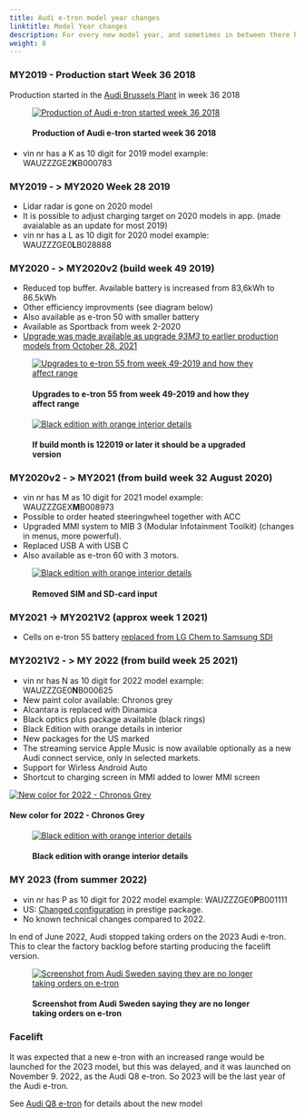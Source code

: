 ```yaml
---
title: Audi e-tron model year changes
linktitle: Model Year changes
description: For every new model year, and sometimes in between there have been done updates to the Audi e-tron. Here you find the details on the different updates.
weight: 8
---
```

<!-- markdownlint-disable MD033 -->
### MY2019 - Production start Week 36 2018

Production started in the [Audi Brussels Plant](https://www.google.com/maps/place/Audi+Brussels/@50.8106698,4.3148004,730m/data=!3m1!1e3!4m5!3m4!1s0x0:0x603fdd7e2d943989!8m2!3d50.8113307!4d4.3149064) in week 36 2018

<figure>
    <a href="https://media.electrichasgoneaudi.net/multimedia/models/e-tron/mychanges/production.jpg">
        <img src="https://media.electrichasgoneaudi.net/multimedia/models/e-tron/mychanges/productions.jpg" class="img-fluid" alt="Production of Audi e-tron started week 36 2018" title="Production of Audi e-tron started week 36 2018">
    </a>
    <figcaption><h4>Production of Audi e-tron started week 36 2018</h4></figcaption>
</figure>

- vin nr has a K as 10 digit for 2019 model example: WAUZZZGE2**K**B000783

### MY2019 - > MY2020 Week 28 2019

- Lidar radar is gone on 2020 model
- It is possible to adjust charging target on 2020 models in app. (made avaialable as an update for most 2019)
- vin nr has a L as 10 digit for 2020 model example:  WAUZZZGE0**L**B028888

### MY2020 - > MY2020v2 (build week 49 2019)

- Reduced top buffer. Available battery is increased from 83,6kWh to 86.5kWh
- Other efficiency improvments (see diagram below)
- Also available as e-tron 50 with smaller battery
- Available as Sportback from week 2-2020
- [Upgrade was made available as upgrade *93M3* to earlier production models from October 28. 2021](https://www.audi-mediacenter.com/en/press-releases/increased-range-for-audi-e-tron-55-quattrosoftware-update-for-20192020-model-years-14346)

<figure>
    <a href="https://media.electrichasgoneaudi.net/multimedia/models/e-tron/mychanges/my2020v2.jpg">
        <img src="https://media.electrichasgoneaudi.net/multimedia/models/e-tron/mychanges/my2020v2s.jpg" class="img-fluid" alt="Upgrades to e-tron 55 from week 49-2019 and how they affect range" title="Upgrades to e-tron 55 from week 49-2019 and how they affect range">
    </a>
    <figcaption><h4>Upgrades to e-tron 55 from week 49-2019 and how they affect range</h4></figcaption>
</figure>

<figure>
    <a href="https://user-images.githubusercontent.com/59776765/114271439-a64b3400-9a11-11eb-9e5e-0cae5310ef28.png">
        <img src="https://user-images.githubusercontent.com/59776765/114271439-a64b3400-9a11-11eb-9e5e-0cae5310ef28.png" class="img-fluid" alt="Black edition with orange interior details" title="Black edition with orange interior details">
    </a>
    <figcaption><h4>If build month is 122019 or later it should be a upgraded version</h4></figcaption>
</figure>

### MY2020v2 - > MY2021 (from build week 32 August 2020)

- vin nr has M as 10 digit for 2021 model example: WAUZZZGEX**M**B008973
- Possible to order heated steeringwheel together with ACC
- Upgraded MMI system to MIB 3 (Modular Infotainment Toolkit) (changes in menus, more powerful).
- Replaced USB A with USB C
- Also available as e-tron 60 with 3 motors.

<figure>
    <a href="https://user-images.githubusercontent.com/59776765/103356641-9be3da80-4ab1-11eb-9248-411935d983ad.png">
        <img src="https://user-images.githubusercontent.com/59776765/103356641-9be3da80-4ab1-11eb-9248-411935d983ad.png" class="img-fluid" alt="Black edition with orange interior details" title="Black edition with orange interior details">
    </a>
    <figcaption><h4>Removed SIM and SD-card input</h4></figcaption>
</figure>

### MY2021 -> MY2021V2 (approx week 1 2021)
  
- Cells on e-tron 55 battery [replaced from LG Chem to Samsung SDI](../drivetrain/battery/)

### MY2021V2 - > MY 2022 (from build week 25 2021)

- vin nr has N as 10 digit for 2022 model example: WAUZZZGE0**N**B000625
- New paint color available: Chronos grey
- Alcantara is replaced with Dinamica
- Black optics plus package available (black rings)
- Black Edition with orange details in interior
- New packages for the US marked
- The streaming service Apple Music is now available optionally as a new Audi connect service, only in selected markets.
- Support for Wirless Android Auto
- Shortcut to charging screen in MMI added to lower MMI screen

<figur>
    <a href="https://media.electrichasgoneaudi.net/multimedia/models/e-tron/exterior/paint/paint_chronosgrey_6.jpg">
        <img src="https://media.electrichasgoneaudi.net/multimedia/models/e-tron/exterior/paint/paint_chronosgrey_6s.jpg" class="img-fluid" alt="New color for 2022 - Chronos Grey" title="New color for 2022 - Chronos Grey">
    </a>
    <figcaption><h4>New color for 2022 - Chronos Grey</h4></figcaption>
</figur>

<figure>
    <a href="https://media.electrichasgoneaudi.net/multimedia/models/e-tron/mychanges/blackedition.jpg">
        <img src="https://media.electrichasgoneaudi.net/multimedia/models/e-tron/mychanges/blackeditions.jpg" class="img-fluid" alt="Black edition with orange interior details" title="Black edition with orange interior details">
    </a>
    <figcaption><h4>Black edition with orange interior details</h4></figcaption>
</figure>

### MY 2023 (from summer 2022)

- vin nr has P as 10 digit for 2022 model example: WAUZZZGE0**P**B001111
- US: [Changed configuration](https://media.audiusa.com/en-us/releases/518) in prestige package.
- No known technical changes compared to 2022.

In end of June 2022, Audi stopped taking orders on the 2023 Audi e-tron. This to clear the factory backlog before starting producing the facelift version.

<figure>
    <a href="https://media.electrichasgoneaudi.net/multimedia/models/e-tron/mychanges/endofproduction.jpg">
        <img src="https://media.electrichasgoneaudi.net/multimedia/models/e-tron/mychanges/endofproductions.jpg" class="img-fluid" alt="Screenshot from Audi Sweden saying they are no longer taking orders on e-tron" title="Screenshot from Audi Sweden saying they are no longer taking orders on e-tron">
    </a>
    <figcaption><h4>Screenshot from Audi Sweden saying they are no longer taking orders on e-tron</h4></figcaption>
</figure>

### Facelift

It was expected that a new e-tron with an increased range would be launched for the 2023 model, but this was delayed, and it was launched on November 9. 2022, as the Audi Q8 e-tron. So 2023 will be the last year of the Audi e-tron.


See [Audi Q8 e-tron](../../../models/q8-e-tron) for details about the new model